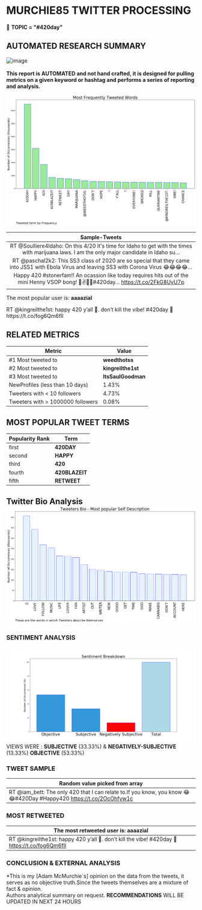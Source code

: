 # MURCHIE85 TWITTER PROCESSING 
&#x1F34E; **TOPIC = "#420day"**

## AUTOMATED RESEARCH SUMMARY

![image](https://marketingplatform.google.com/about/static/images/gmp/analytics-smb-benefit.jpg)
<br></br>
<b> This report is AUTOMATED and not hand crafted, it is designed for pulling metrics on a given keyword or hashtag and performs a series of reporting and analysis.</b>



![image](TWEETS.png)



|                **Sample-Tweets**        |
| :-------------: |
| RT @Soulliere4Idaho: On this 4/20 it's time for Idaho to get with the times with marijuana laws.  I am the only major candidate in Idaho su… |
| RT @paschal2k2: This SS3 class of 2020 are so special  that they came into JSS1 with Ebola Virus and leaving SS3  with Corona Virus 😂😂😂😂… |
| Happy 420 #stonerfam!! An ocassion like today requires hits out of the mini Henny VSOP bong! 🍾✌💚😘#420day… https://t.co/2FkG8UyU7p |

The most popular user is: **aaaazial**
<div class="alert alert-block alert-danger"> RT @kingreilthe1st: happy 420 y’all 💨. don’t kill the vibe! #420day 🌿 https://t.co/fog6Qm6fIl</div>

## RELATED METRICS<br>
| Metric | Value |
| ------------- | ------------- |
| #1 Most tweeted to  | **weedthotss** |
| #2 Most tweeted to  | **kingreilthe1st** |
| #3 Most tweeted to  | **ltsSaulGoodman** |
| NewProfiles (less than 10 days) | 1.43%  |
| Tweeters with < 10 followers  | 4.73%|
| Tweeters with > 1000000 followers  | 0.08%  |



## MOST POPULAR TWEET TERMS 


| Popularity Rank  | Term |
| ------------- | ------------- |
| first  | **420DAY**  |
| second  | **HAPPY**  |
| third  | **420** |
| fourth  | **420BLAZEIT**  |
| fifth  | **RETWEET**  |


## Twitter Bio Analysis![image](BIO.png)
### SENTIMENT ANALYSIS
![image](sentiment.png)
VIEWS WERE : **SUBJECTIVE**  (33.33%) & **NEGATIVELY-SUBJECTIVE** (13.33%) **OBJECTIVE** (53.33%)

### TWEET SAMPLE 
| Random value picked from array |
| ------------- |
|RT @iam_bett: The only 420 that I can relate to.If you know, you know 😂😂#420Day #Happy420 https://t.co/2OcOhfyw1c |

### MOST RETWEETED 

| The most retweeted user is: **aaaazial**  |
| ------------- |
| RT @kingreilthe1st: happy 420 y’all 💨. don’t kill the vibe! #420day 🌿 https://t.co/fog6Qm6fIl |

### CONCLUSION & EXTERNAL ANALYSIS

*This is my [Adam McMurchie`s] opinion on the data from the tweets, it serves as no objective truth.Since the tweets themselves are a mixture of fact & opinion.<br>
Authors analytical summary on request.
**RECOMMENDATIONS** WILL BE UPDATED IN NEXT  24 HOURS <br>